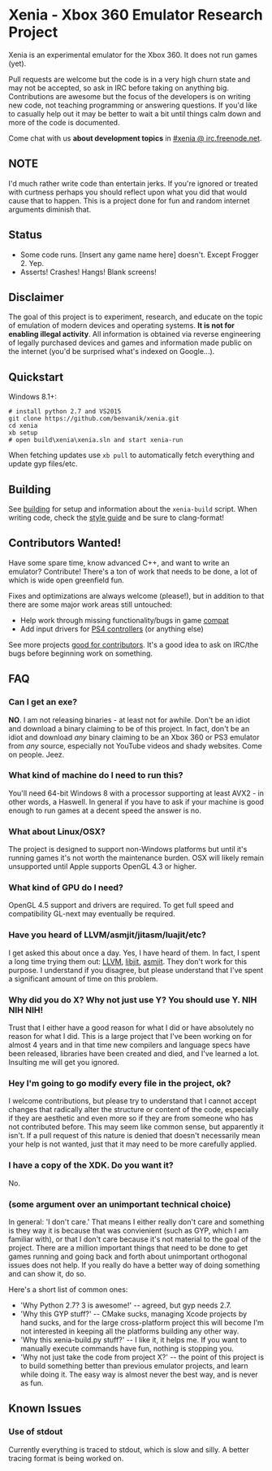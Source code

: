 Xenia - Xbox 360 Emulator Research Project
==========================================

Xenia is an experimental emulator for the Xbox 360. It does not run games (yet).

Pull requests are welcome but the code is in a very high churn state and may not
be accepted, so ask in IRC before taking on anything big. Contributions are
awesome but the focus of the developers is on writing new code, not teaching
programming or answering questions. If you'd like to casually help out it may
be better to wait a bit until things calm down and more of the code is documented.

Come chat with us **about development topics** in [#xenia @ irc.freenode.net](http://webchat.freenode.net?channels=%23xenia&uio=MTE9NzIaa).

## NOTE

I'd much rather write code than entertain jerks. If you're ignored or treated with
curtness perhaps you should reflect upon what you did that would cause that to
happen. This is a project done for fun and random internet arguments diminish
that.

## Status

* Some code runs. [Insert any game name here] doesn't. Except Frogger 2. Yep.
* Asserts! Crashes! Hangs! Blank screens!

## Disclaimer

The goal of this project is to experiment, research, and educate on the topic
of emulation of modern devices and operating systems. **It is not for enabling
illegal activity**. All information is obtained via reverse engineering of
legally purchased devices and games and information made public on the internet
(you'd be surprised what's indexed on Google...).

## Quickstart

Windows 8.1+:

    # install python 2.7 and VS2015
    git clone https://github.com/benvanik/xenia.git
    cd xenia
    xb setup
    # open build\xenia\xenia.sln and start xenia-run

When fetching updates use `xb pull` to automatically fetch everything and
update gyp files/etc.

## Building

See [building](docs/building.md) for setup and information about the
`xenia-build` script. When writing code, check the [style guide](docs/style_guide.md)
and be sure to clang-format!

## Contributors Wanted!

Have some spare time, know advanced C++, and want to write an emulator?
Contribute! There's a ton of work that needs to be done, a lot of which
is wide open greenfield fun.

Fixes and optimizations are always welcome (please!), but in addition to
that there are some major work areas still untouched:

* Help work through missing functionality/bugs in game [compat](https://github.com/benvanik/xenia/issues?labels=compat)
* Add input drivers for [PS4 controllers](https://github.com/benvanik/xenia/issues/60) (or anything else)

See more projects [good for contributors](https://github.com/benvanik/xenia/issues?labels=good+for+contributors&page=1&state=open). It's a good idea to ask on IRC/the bugs before beginning work
on something.

## FAQ

### Can I get an exe?

**NO**. I am not releasing binaries - at least not for awhile. Don't be an
idiot and download a binary claiming to be of this project. In fact, don't
be an idiot and download *any* binary claiming to be an Xbox 360 or PS3
emulator from *any* source, especially not YouTube videos and shady websites.
Come on people. Jeez.

### What kind of machine do I need to run this?

You'll need 64-bit Windows 8 with a processor supporting at least AVX2 - in
other words, a Haswell. In general if you have to ask if your machine is good
enough to run games at a decent speed the answer is no.

### What about Linux/OSX?

The project is designed to support non-Windows platforms but until it's running
games it's not worth the maintenance burden. OSX will likely remain unsupported
until Apple supports OpenGL 4.3 or higher.

### What kind of GPU do I need?

OpenGL 4.5 support and drivers are required. To get full speed and compatibility
GL-next may eventually be required.

### Have you heard of LLVM/asmjit/jitasm/luajit/etc?

I get asked this about once a day. Yes, I have heard of them. In fact, I spent
a long time trying them out:
[LLVM](https://github.com/benvanik/xenia/tree/85bdbd24d1b5923cfb104f45194a96e7ac57026e/src/xenia/cpu/codegen),
[libjit](https://github.com/benvanik/xenia/tree/eee856be0499a4bc721b6097f5f2b9446929f2cc/src/xenia/cpu/libjit),
[asmjit](https://github.com/benvanik/xenia/tree/ca208fa60a0285d396409743064784cc2320c094/src/xenia/cpu/x64).
They don't work for this purpose. I understand if you disagree, but please
understand that I've spent a significant amount of time on this problem.

### Why did you do X? Why not just use Y? You should use Y. NIH NIH NIH!

Trust that I either have a good reason for what I did or have absolutely no
reason for what I did. This is a large project that I've been working on
for almost 4 years and in that time new compilers and language specs have
been released, libraries have been created and died, and I've learned a lot.
Insulting me will get you ignored.

### Hey I'm going to go modify every file in the project, ok?

I welcome contributions, but please try to understand that I cannot accept
changes that radically alter the structure or content of the code, especially
if they are aesthetic and even more so if they are from someone who has not
contributed before. This may seem like common sense, but apparently it isn't.
If a pull request of this nature is denied that doesn't necessarily mean your
help is not wanted, just that it may need to be more carefully applied.

### I have a copy of the XDK. Do you want it?

No.

### (some argument over an unimportant technical choice)

In general: 'I don't care.'
That means I either really don't care and something is they way it is because
that was convienient (such as GYP, which I am familiar with), or that
I don't care because it's not material to the goal of the project. There are
a million important things that need to be done to get games running and
going back and forth about unimportant orthogonal issues does not help.
If you really do have a better way of doing something and can show it, do so.

Here's a short list of common ones:

* 'Why Python 2.7? 3 is awesome!' -- agreed, but gyp needs 2.7.
* 'Why this GYP stuff?' -- CMake sucks, managing Xcode projects by hand sucks,
and for the large cross-platform project this will become I'm not interested
in keeping all the platforms building any other way.
* 'Why this xenia-build.py stuff?' -- I like it, it helps me. If you want to
manually execute commands have fun, nothing is stopping you.
* 'Why not just take the code from project X?' -- the point of this project
is to build something better than previous emulator projects, and learn while
doing it. The easy way is almost never the best way, and is never as fun.

## Known Issues

### Use of stdout

Currently everything is traced to stdout, which is slow and silly. A better
tracing format is being worked on.
